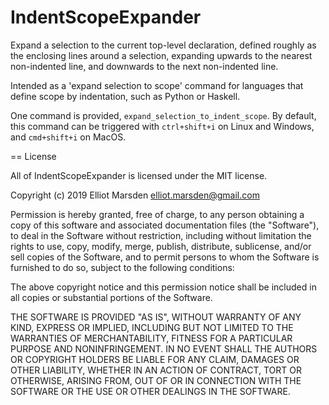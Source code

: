 # IndentScopeExpander

Expand a selection to the current top-level declaration, defined roughly as the
enclosing lines around a selection, expanding upwards to the nearest
non-indented line, and downwards to the next non-indented line.

Intended as a 'expand selection to scope' command for languages that define
scope by indentation, such as Python or Haskell.

One command is provided, `expand_selection_to_indent_scope`. By default, this
command can be triggered with `ctrl+shift+i` on Linux and Windows, and
`cmd+shift+i` on MacOS.

== License

All of IndentScopeExpander is licensed under the MIT license.

  Copyright (c) 2019 Elliot Marsden <elliot.marsden@gmail.com>

  Permission is hereby granted, free of charge, to any person obtaining a copy
  of this software and associated documentation files (the "Software"), to deal
  in the Software without restriction, including without limitation the rights
  to use, copy, modify, merge, publish, distribute, sublicense, and/or sell
  copies of the Software, and to permit persons to whom the Software is
  furnished to do so, subject to the following conditions:

  The above copyright notice and this permission notice shall be included in
  all copies or substantial portions of the Software.

  THE SOFTWARE IS PROVIDED "AS IS", WITHOUT WARRANTY OF ANY KIND, EXPRESS OR
  IMPLIED, INCLUDING BUT NOT LIMITED TO THE WARRANTIES OF MERCHANTABILITY,
  FITNESS FOR A PARTICULAR PURPOSE AND NONINFRINGEMENT. IN NO EVENT SHALL THE
  AUTHORS OR COPYRIGHT HOLDERS BE LIABLE FOR ANY CLAIM, DAMAGES OR OTHER
  LIABILITY, WHETHER IN AN ACTION OF CONTRACT, TORT OR OTHERWISE, ARISING FROM,
  OUT OF OR IN CONNECTION WITH THE SOFTWARE OR THE USE OR OTHER DEALINGS IN THE
  SOFTWARE.

